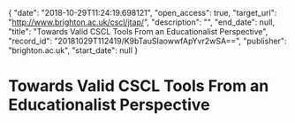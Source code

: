 {
  "date": "2018-10-29T11:24:19.698121", 
  "open_access": true, 
  "target_url": "http://www.brighton.ac.uk/cscl/jtap/", 
  "description": "", 
  "end_date": null, 
  "title": "Towards Valid CSCL Tools From an Educationalist Perspective", 
  "record_id": "20181029T112419/K9bTauSIaowwfApYvr2wSA==", 
  "publisher": "brighton.ac.uk", 
  "start_date": null
}

# Towards Valid CSCL Tools From an Educationalist Perspective

